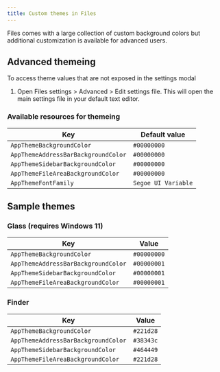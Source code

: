 ```yaml
---
title: Custom themes in Files
---
```


Files comes with a large collection of custom background colors but additional customization is available for advanced users.

## Advanced themeing
To access theme values that are not exposed in the settings modal
1. Open Files settings > Advanced > Edit settings file. This will open the main settings file in your default text editor.

### Available resources for themeing

| Key                                   | Default value                 |
| ------------------------------------- | ----------------------------- |
| `AppThemeBackgroundColor`             | `#00000000`                   |
| `AppThemeAddressBarBackgroundColor`   | `#00000000`                   |
| `AppThemeSidebarBackgroundColor`      | `#00000000`                   |
| `AppThemeFileAreaBackgroundColor`     | `#00000000`                   |
| `AppThemeFontFamily`                  | `Segoe UI Variable`           |


## Sample themes

### Glass (requires Windows 11)
| Key                                   | Value                         |
| ------------------------------------- | ------------------------------|
| `AppThemeBackgroundColor`             | `#00000000`                   |
| `AppThemeAddressBarBackgroundColor`   | `#00000001`                   |
| `AppThemeSidebarBackgroundColor`      | `#00000001`                   |
| `AppThemeFileAreaBackgroundColor`     | `#00000001`                   |

### Finder
| Key                                   | Value                         |
| ------------------------------------- | ------------------------------|
| `AppThemeBackgroundColor`             | `#221d28`                     |
| `AppThemeAddressBarBackgroundColor`   | `#38343c`                     |
| `AppThemeSidebarBackgroundColor`      | `#464449`                     |
| `AppThemeFileAreaBackgroundColor`     | `#221d28`                     |
